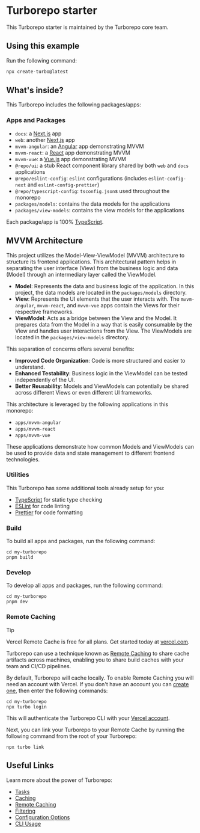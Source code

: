 # Turborepo starter

This Turborepo starter is maintained by the Turborepo core team.

## Using this example

Run the following command:

```sh
npx create-turbo@latest
```

## What's inside?

This Turborepo includes the following packages/apps:

### Apps and Packages

- `docs`: a [Next.js](https://nextjs.org/) app
- `web`: another [Next.js](https://nextjs.org/) app
- `mvvm-angular`: an [Angular](https://angular.io/) app demonstrating MVVM
- `mvvm-react`: a [React](https://react.dev/) app demonstrating MVVM
- `mvvm-vue`: a [Vue.js](https://vuejs.org/) app demonstrating MVVM
- `@repo/ui`: a stub React component library shared by both `web` and `docs` applications
- `@repo/eslint-config`: `eslint` configurations (includes `eslint-config-next` and `eslint-config-prettier`)
- `@repo/typescript-config`: `tsconfig.json`s used throughout the monorepo
- `packages/models`: contains the data models for the applications
- `packages/view-models`: contains the view models for the applications

Each package/app is 100% [TypeScript](https://www.typescriptlang.org/).

## MVVM Architecture

This project utilizes the Model-View-ViewModel (MVVM) architecture to structure its frontend applications. This architectural pattern helps in separating the user interface (View) from the business logic and data (Model) through an intermediary layer called the ViewModel.

- **Model**: Represents the data and business logic of the application. In this project, the data models are located in the `packages/models` directory.
- **View**: Represents the UI elements that the user interacts with. The `mvvm-angular`, `mvvm-react`, and `mvvm-vue` apps contain the Views for their respective frameworks.
- **ViewModel**: Acts as a bridge between the View and the Model. It prepares data from the Model in a way that is easily consumable by the View and handles user interactions from the View. The ViewModels are located in the `packages/view-models` directory.

This separation of concerns offers several benefits:
- **Improved Code Organization**: Code is more structured and easier to understand.
- **Enhanced Testability**: Business logic in the ViewModel can be tested independently of the UI.
- **Better Reusability**: Models and ViewModels can potentially be shared across different Views or even different UI frameworks.

This architecture is leveraged by the following applications in this monorepo:
- `apps/mvvm-angular`
- `apps/mvvm-react`
- `apps/mvvm-vue`

These applications demonstrate how common Models and ViewModels can be used to provide data and state management to different frontend technologies.

### Utilities

This Turborepo has some additional tools already setup for you:

- [TypeScript](https://www.typescriptlang.org/) for static type checking
- [ESLint](https://eslint.org/) for code linting
- [Prettier](https://prettier.io) for code formatting

### Build

To build all apps and packages, run the following command:

```
cd my-turborepo
pnpm build
```

### Develop

To develop all apps and packages, run the following command:

```
cd my-turborepo
pnpm dev
```

### Remote Caching

> [!TIP]
> Vercel Remote Cache is free for all plans. Get started today at [vercel.com](https://vercel.com/signup?/signup?utm_source=remote-cache-sdk&utm_campaign=free_remote_cache).

Turborepo can use a technique known as [Remote Caching](https://turborepo.com/docs/core-concepts/remote-caching) to share cache artifacts across machines, enabling you to share build caches with your team and CI/CD pipelines.

By default, Turborepo will cache locally. To enable Remote Caching you will need an account with Vercel. If you don't have an account you can [create one](https://vercel.com/signup?utm_source=turborepo-examples), then enter the following commands:

```
cd my-turborepo
npx turbo login
```

This will authenticate the Turborepo CLI with your [Vercel account](https://vercel.com/docs/concepts/personal-accounts/overview).

Next, you can link your Turborepo to your Remote Cache by running the following command from the root of your Turborepo:

```
npx turbo link
```

## Useful Links

Learn more about the power of Turborepo:

- [Tasks](https://turborepo.com/docs/crafting-your-repository/running-tasks)
- [Caching](https://turborepo.com/docs/crafting-your-repository/caching)
- [Remote Caching](https://turborepo.com/docs/core-concepts/remote-caching)
- [Filtering](https://turborepo.com/docs/crafting-your-repository/running-tasks#using-filters)
- [Configuration Options](https://turborepo.com/docs/reference/configuration)
- [CLI Usage](https://turborepo.com/docs/reference/command-line-reference)
